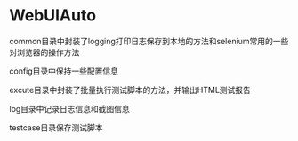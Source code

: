 # WebUIAuto

common目录中封装了logging打印日志保存到本地的方法和selenium常用的一些对浏览器的操作方法





config目录中保持一些配置信息

excute目录中封装了批量执行测试脚本的方法，并输出HTML测试报告

log目录中记录日志信息和截图信息

testcase目录保存测试脚本
